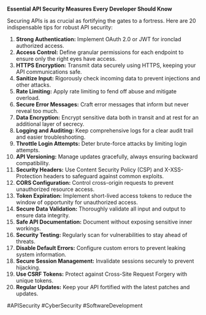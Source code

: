 **Essential API Security Measures Every Developer Should Know**

 Securing APIs is as crucial as fortifying the gates to a fortress. Here are 20 indispensable tips for robust API security:

1. **Strong Authentication:** Implement OAuth 2.0 or JWT for ironclad authorized access.
2. **Access Control:** Define granular permissions for each endpoint to ensure only the right eyes have access.
3. **HTTPS Encryption:** Transmit data securely using HTTPS, keeping your API communications safe.
4. **Sanitize Input:** Rigorously check incoming data to prevent injections and other attacks.
5. **Rate Limiting:** Apply rate limiting to fend off abuse and mitigate overload.
6. **Secure Error Messages:** Craft error messages that inform but never reveal too much.
7. **Data Encryption:** Encrypt sensitive data both in transit and at rest for an additional layer of secrecy.
8. **Logging and Auditing:** Keep comprehensive logs for a clear audit trail and easier troubleshooting.
9. **Throttle Login Attempts:** Deter brute-force attacks by limiting login attempts.
10. **API Versioning:** Manage updates gracefully, always ensuring backward compatibility.
11. **Security Headers:** Use Content Security Policy (CSP) and X-XSS-Protection headers to safeguard against common exploits.
12. **CORS Configuration:** Control cross-origin requests to prevent unauthorized resource access.
13. **Token Expiration:** Implement short-lived access tokens to reduce the window of opportunity for unauthorized access.
14. **Secure Data Validation:** Thoroughly validate all input and output to ensure data integrity.
15. **Safe API Documentation:** Document without exposing sensitive inner workings.
16. **Security Testing:** Regularly scan for vulnerabilities to stay ahead of threats.
17. **Disable Default Errors:** Configure custom errors to prevent leaking system information.
18. **Secure Session Management:** Invalidate sessions securely to prevent hijacking.
19. **Use CSRF Tokens:** Protect against Cross-Site Request Forgery with unique tokens.
20. **Regular Updates:** Keep your API fortified with the latest patches and updates.

 #APISecurity #CyberSecurity #SoftwareDevelopment
